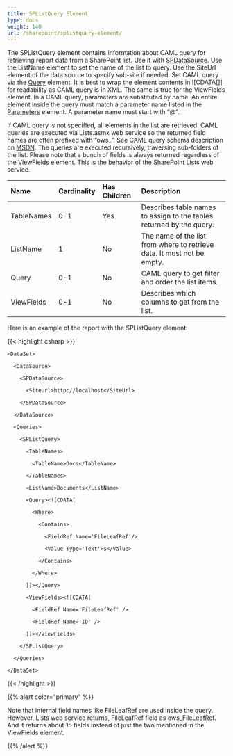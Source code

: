 ```yaml
---
title: SPListQuery Element
type: docs
weight: 140
url: /sharepoint/splistquery-element/
---
```


The SPListQuery element contains information about CAML query for retrieving report data from a SharePoint list. Use it with [SPDataSource](/words/sharepoint/spdatasource-element-html/). Use the ListName element to set the name of the list to query. Use the SiteUrl element of the data source to specify sub-site if needed. Set CAML query via the [Query](/pages/createpage.action?spaceKey=wordssharepoint&title=Query+Element&linkCreation=true&fromPageId=3964988) element. It is best to wrap the element contents in ![CDATA[]] for readability as CAML query is in XML. The same is true for the ViewFields element. In a CAML query, parameters are substituted by name. An entire element inside the query must match a parameter name listed in the [Parameters](/words/sharepoint/parameters-element-html/) element. A parameter name must start with “@”.

If CAML query is not specified, all elements in the list are retrieved. CAML queries are executed via Lists.asmx web service so the returned field names are often prefixed with “ows_”. See CAML query schema description on [MSDN](http://msdn.microsoft.com/en-us/library/ms467521.aspx). The queries are executed recursively, traversing sub-folders of the list. Please note that a bunch of fields is always returned regardless of the ViewFields element. This is the behavior of the SharePoint Lists web service.

|**Name**|**Cardinality**|**Has Children**|**Description**|
| :- | :- | :- | :- |
|TableNames|0-1|Yes|Describes table names to assign to the tables returned by the query.|
|ListName|1|No|The name of the list from where to retrieve data. It must not be empty.|
|Query|0-1|No|CAML query to get filter and order the list items.|
|ViewFields|0-1|No|Describes which columns to get from the list.|
Here is an example of the report with the SPListQuery element:

{{< highlight csharp >}}

 <Report xmlns="http://www.aspose.com/Words/SharePoint/Reporting" >

  <DataSets>

    <DataSet>

      <DataSource>

        <SPDataSource>

          <SiteUrl>http://localhost</SiteUrl>

        </SPDataSource>

      </DataSource>

      <Queries>

        <SPListQuery>

          <TableNames>

            <TableName>Docs</TableName>

          </TableNames>

          <ListName>Documents</ListName>

          <Query><![CDATA[

            <Where>

              <Contains>

                <FieldRef Name='FileLeafRef'/>

                <Value Type='Text'>s</Value>

              </Contains>

            </Where>

          ]]></Query>

          <ViewFields><![CDATA[

            <FieldRef Name='FileLeafRef' />

            <FieldRef Name='ID' />

          ]]></ViewFields>

        </SPListQuery>

      </Queries>

    </DataSet>

  </DataSets>

</Report>

{{< /highlight >}}

{{% alert color="primary" %}} 

Note that internal field names like FileLeafRef are used inside the query. However, Lists web service returns, FileLeafRef field as ows_FileLeafRef. And it returns about 15 fields instead of just the two mentioned in the ViewFields element.

{{% /alert %}}
